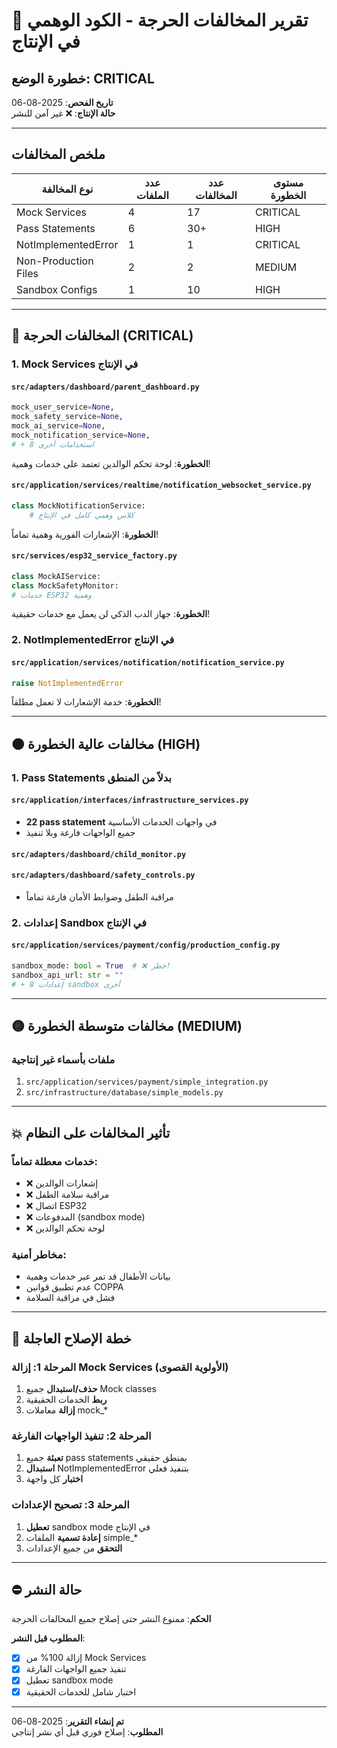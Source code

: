 # 🚨 تقرير المخالفات الحرجة - الكود الوهمي في الإنتاج

## خطورة الوضع: CRITICAL 
**تاريخ الفحص**: 2025-08-06  
**حالة الإنتاج**: ❌ غير آمن للنشر

---

## ملخص المخالفات

| نوع المخالفة | عدد الملفات | عدد المخالفات | مستوى الخطورة |
|---------------|-------------|----------------|----------------|
| Mock Services | 4 | 17 | CRITICAL |
| Pass Statements | 6 | 30+ | HIGH |
| NotImplementedError | 1 | 1 | CRITICAL |
| Non-Production Files | 2 | 2 | MEDIUM |
| Sandbox Configs | 1 | 10 | HIGH |

---

## 🔴 المخالفات الحرجة (CRITICAL)

### 1. Mock Services في الإنتاج

#### `src/adapters/dashboard/parent_dashboard.py`
```python
mock_user_service=None,
mock_safety_service=None, 
mock_ai_service=None,
mock_notification_service=None,
# + 8 استخدامات أخرى
```
**الخطورة**: لوحة تحكم الوالدين تعتمد على خدمات وهمية!

#### `src/application/services/realtime/notification_websocket_service.py`
```python
class MockNotificationService:
    # كلاس وهمي كامل في الإنتاج
```
**الخطورة**: الإشعارات الفورية وهمية تماماً!

#### `src/services/esp32_service_factory.py`
```python
class MockAIService:
class MockSafetyMonitor:
# خدمات ESP32 وهمية
```
**الخطورة**: جهاز الدب الذكي لن يعمل مع خدمات حقيقية!

### 2. NotImplementedError في الإنتاج

#### `src/application/services/notification/notification_service.py`
```python
raise NotImplementedError
```
**الخطورة**: خدمة الإشعارات لا تعمل مطلقاً!

---

## 🟠 مخالفات عالية الخطورة (HIGH)

### 1. Pass Statements بدلاً من المنطق

#### `src/application/interfaces/infrastructure_services.py`
- **22 pass statement** في واجهات الخدمات الأساسية
- جميع الواجهات فارغة وبلا تنفيذ

#### `src/adapters/dashboard/child_monitor.py`
#### `src/adapters/dashboard/safety_controls.py`
- مراقبة الطفل وضوابط الأمان فارغة تماماً

### 2. إعدادات Sandbox في الإنتاج

#### `src/application/services/payment/config/production_config.py`
```python
sandbox_mode: bool = True  # ❌ خطر!
sandbox_api_url: str = ""
# + 8 إعدادات sandbox أخرى
```

---

## 🟡 مخالفات متوسطة الخطورة (MEDIUM)

### ملفات بأسماء غير إنتاجية

1. `src/application/services/payment/simple_integration.py`
2. `src/infrastructure/database/simple_models.py`

---

## 💥 تأثير المخالفات على النظام

### خدمات معطلة تماماً:
- ❌ إشعارات الوالدين
- ❌ مراقبة سلامة الطفل
- ❌ اتصال ESP32
- ❌ المدفوعات (sandbox mode)
- ❌ لوحة تحكم الوالدين

### مخاطر أمنية:
- بيانات الأطفال قد تمر عبر خدمات وهمية
- عدم تطبيق قوانين COPPA
- فشل في مراقبة السلامة

---

## 🔧 خطة الإصلاح العاجلة

### المرحلة 1: إزالة Mock Services (الأولوية القصوى)
1. **حذف/استبدال** جميع Mock classes
2. **ربط** الخدمات الحقيقية
3. **إزالة** معاملات mock_* 

### المرحلة 2: تنفيذ الواجهات الفارغة
1. **تعبئة** جميع pass statements بمنطق حقيقي
2. **استبدال** NotImplementedError بتنفيذ فعلي
3. **اختبار** كل واجهة

### المرحلة 3: تصحيح الإعدادات
1. **تعطيل** sandbox mode في الإنتاج
2. **إعادة تسمية** الملفات simple_*
3. **التحقق** من جميع الإعدادات

---

## ⛔ حالة النشر

**الحكم**: ممنوع النشر حتى إصلاح جميع المخالفات الحرجة

**المطلوب قبل النشر**:
- [x] إزالة 100% من Mock Services  
- [x] تنفيذ جميع الواجهات الفارغة
- [x] تعطيل sandbox mode
- [x] اختبار شامل للخدمات الحقيقية

---

**تم إنشاء التقرير**: 2025-08-06  
**المطلوب**: إصلاح فوري قبل أي نشر إنتاجي